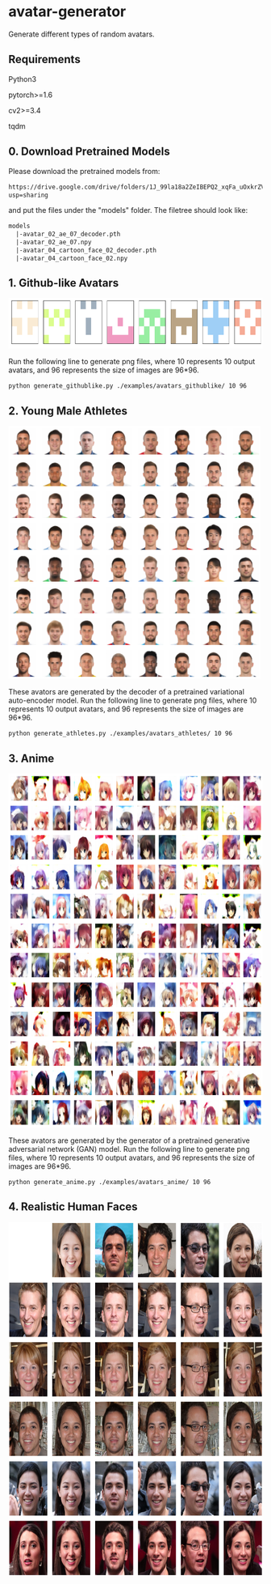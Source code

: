 # avatar-generator
Generate different types of random avatars.

## Requirements

Python3

pytorch>=1.6

cv2>=3.4

tqdm

## 0. Download Pretrained Models

Please download the pretrained models from:

```
https://drive.google.com/drive/folders/1J_99la18a2ZeIBEPQ2_xqFa_uOxkrZVI?usp=sharing
```

and put the files under the "models" folder. The filetree should look like:

```
models
  |-avatar_02_ae_07_decoder.pth
  |-avatar_02_ae_07.npy
  |-avatar_04_cartoon_face_02_decoder.pth
  |-avatar_04_cartoon_face_02.npy
```

## 1. Github-like Avatars

<img src="imgs/example_githublike.png" width="800" height="100">

Run the following line to generate png files, where 10 represents 10 output avatars, and 96 represents the size of images are 96*96.

```
python generate_githublike.py ./examples/avatars_githublike/ 10 96
```

## 2. Young Male Athletes

<img src="imgs/ae_20211013_0.png" width="500" height="500">

These avators are generated by the decoder of a pretrained variational auto-encoder model. Run the following line to generate png files, where 10 represents 10 output avatars, and 96 represents the size of images are 96*96.

```
python generate_athletes.py ./examples/avatars_athletes/ 10 96
```


## 3. Anime

<img src="imgs/gan_20211014_1.png" width="700" height="700">

These avators are generated by the generator of a pretrained generative adversarial network (GAN) model. Run the following line to generate png files, where 10 represents 10 output avatars, and 96 represents the size of images are 96*96.

```
python generate_anime.py ./examples/avatars_anime/ 10 96
```

## 4. Realistic Human Faces

<img src="imgs/stylegan_00.jpeg" width="700" height="700">

